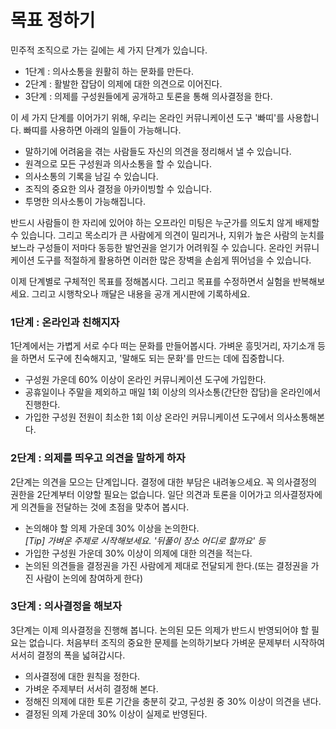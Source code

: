 # 목표 정하기

민주적 조직으로 가는 길에는 세 가지 단계가 있습니다. 

* 1단계 : 의사소통을 원활히 하는 문화를 만든다.
* 2단계 : 활발한 잡담이 의제에 대한 의견으로 이어진다.
* 3단계 : 의제를 구성원들에게 공개하고 토론을 통해 의사결정을 한다.

이 세 가지 단계를 이어가기 위해, 우리는 온라인 커뮤니케이션 도구 '빠띠'를 사용합니다. 빠띠를 사용하면 아래의 일들이 가능해니다.

* 말하기에 어려움을 겪는 사람들도 자신의 의견을 정리해서 낼 수 있습니다.
* 원격으로 모든 구성원과 의사소통을 할 수 있습니다.
* 의사소통의 기록을 남길 수 있습니다.
* 조직의 중요한 의사 결정을 아카이빙할 수 있습니다.
* 투명한 의사소통이 가능해집니다.

반드시 사람들이 한 자리에 있어야 하는 오프라인 미팅은 누군가를 의도치 않게 배제할 수 있습니다. 그리고 목소리가 큰 사람에게 의견이 밀리거나, 지위가 높은 사람의 눈치를 보느라 구성들이 저마다 동등한 발언권을 얻기가 어려워질 수 있습니다. 온라인 커뮤니케이션 도구를 적절하게 활용하면 이러한 많은 장벽을 손쉽게 뛰어넘을 수 있습니다. 

이제 단계별로 구체적인 목표를 정해봅시다. 그리고 목표를 수정하면서 실험을 반복해보세요. 그리고 시행착오나 깨달은 내용을 공개 게시판에 기록하세요.


### 1단계 : 온라인과 친해지자

1단계에서는 가볍게 서로 수다 떠는 문화를 만들어봅시다. 가벼운 흥밋거리, 자기소개 등을 하면서 도구에 친숙해지고, '말해도 되는 문화'를 만드는 데에 집중합니다.

* 구성원 가운데 60% 이상이 온라인 커뮤니케이션 도구에 가입한다.
* 공휴일이나 주말을 제외하고 매일 1회 이상의 의사소통(간단한 잡담)을 온라인에서 진행한다. 
* 가입한 구성원 전원이 최소한 1회 이상 온라인 커뮤니케이션 도구에서 의사소통해본다. 



### 2단계 : 의제를 띄우고 의견을 말하게 하자

2단계는 의견을 모으는 단계입니다. 결정에 대한 부담은 내려놓으세요. 꼭 의사결정의 권한을 2단계부터 이양할 필요는 없습니다. 일단 의견과 토론을 이어가고 의사결정자에게 의견들을 전달하는 것에 초점을 맞추어 봅시다.

* 논의해야 할 의제 가운데 30% 이상을 논의한다.<br/>
*[Tip] 가벼운 주제로 시작해보세요. '뒤풀이 장소 어디로 할까요' 등*
* 가입한 구성원 가운데 30% 이상이 의제에 대한 의견을 적는다. 
* 논의된 의견들을 결정권을 가진 사람에게 제대로 전달되게 한다.(또는 결정권을 가진 사람이 논의에 참여하게 한다)


### 3단계 : 의사결정을 해보자

3단계는 이제 의사결정을 진행해 봅니다. 논의된 모든 의제가 반드시 반영되어야 할 필요는 없습니다. 처음부터 조직의 중요한 문제를 논의하기보다 가벼운 문제부터 시작하여 서서히 결정의 폭을 넓혀갑시다.

* 의사결정에 대한 원칙을 정한다.
* 가벼운 주제부터 서서히 결정해 본다. 
* 정해진 의제에 대한 토론 기간을 충분히 갖고, 구성원 중 30% 이상이 의견을 낸다. 
* 결정된 의제 가운데 30% 이상이 실제로 반영된다.